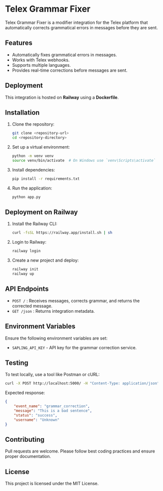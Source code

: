# Telex Grammar Fixer

Telex Grammar Fixer is a modifier integration for the Telex platform that automatically corrects grammatical errors in messages before they are sent.

## Features
- Automatically fixes grammatical errors in messages.
- Works with Telex webhooks.
- Supports multiple languages.
- Provides real-time corrections before messages are sent.

## Deployment
This integration is hosted on **Railway** using a **Dockerfile**.

## Installation
1. Clone the repository:
   ```sh
   git clone <repository-url>
   cd <repository-directory>
   ```
2. Set up a virtual environment:
   ```sh
   python -m venv venv
   source venv/bin/activate  # On Windows use `venv\Scripts\activate`
   ```
3. Install dependencies:
   ```sh
   pip install -r requirements.txt
   ```
4. Run the application:
   ```sh
   python app.py
   ```

## Deployment on Railway
1. Install the Railway CLI:
   ```sh
   curl -fsSL https://railway.app/install.sh | sh
   ```
2. Login to Railway:
   ```sh
   railway login
   ```
3. Create a new project and deploy:
   ```sh
   railway init
   railway up
   ```

## API Endpoints
- `POST /` : Receives messages, corrects grammar, and returns the corrected message.
- `GET /json` : Returns integration metadata.

## Environment Variables
Ensure the following environment variables are set:
- `SAPLING_API_KEY` - API key for the grammar correction service.

## Testing
To test locally, use a tool like Postman or cURL:
```sh
curl -X POST http://localhost:5000/ -H "Content-Type: application/json" -d '{"message": "This are a bad sentence"}'
```
Expected response:
```json
{
    "event_name": "grammar_correction",
    "message": "This is a bad sentence",
    "status": "success",
    "username": "Unknown"
}
```

## Contributing
Pull requests are welcome. Please follow best coding practices and ensure proper documentation.

## License
This project is licensed under the MIT License.

